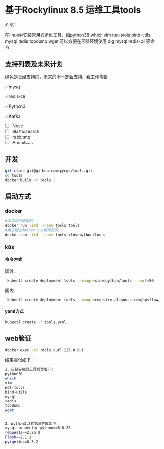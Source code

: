 # 基于Rockylinux 8.5   运维工具tools

介绍：

在linux中安装常用的运维工具，如python38 which vim net-tools bind-utils mysql redis tcpdump wget
可以方便在容器环境使用 dig mysql redis-cli 等命令


## 支持列表及未来计划
   绿色是已经支持的，未来的不一定会支持，看工作需要

✅mysql

✅redis-cli

✅Python3

✅Kafka

- [ ] Node
- [ ] elasticsearch
- [ ] rabbitmq
- [ ]  And etc....

## 开发

```bash
git clone git@github.com:pycgo/tools.git
cd tools
docker build -t tools .
```



## 启动方式

### docker

```bash
#本地自己编译的
docker run -itd --name tools tools
#用已经在docker hub编译好的
docker run -itd --name tools xlovepython/tools
```

### k8s

#### 命令方式

国外：
```bash
 kubectl create deployment tools --image=xlovepython/tools --port=80
```

国内
```bash
 kubectl create deployment tools --image=registry.aliyuncs.com/opsflow/ops --port=80
```

#### yaml方式

```bash
kubectl create -f tools.yaml
```
## web验证

```bash
docker exec -it tools curl 127.0.0.1
```

结果类似如下：

```bash
1、已经安装的工具列表如下：
python38
which
vim
net-tools
bind-utils
mysql
redis
tcpdump
wget


2、python3.8的第三方库如下：
mysql-connector-python==8.0.28
requests==2.26.0
Flask==2.1.1
pyignite==0.5.2
```
